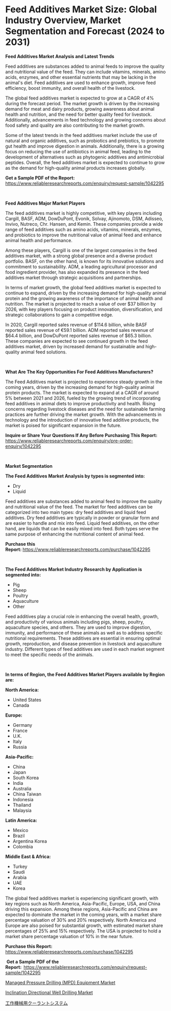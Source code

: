 <p><h1>Feed Additives Market Size: Global Industry Overview, Market Segmentation and Forecast (2024 to 2031)</h1></p><p><strong>Feed Additives Market Analysis and Latest Trends</strong></p>
<p><p>Feed additives are substances added to animal feeds to improve the quality and nutritional value of the feed. They can include vitamins, minerals, amino acids, enzymes, and other essential nutrients that may be lacking in the animal's diet. Feed additives are used to enhance growth, improve feed efficiency, boost immunity, and overall health of the livestock.</p><p>The global feed additives market is expected to grow at a CAGR of 4% during the forecast period. The market growth is driven by the increasing demand for meat and dairy products, growing awareness about animal health and nutrition, and the need for better quality feed for livestock. Additionally, advancements in feed technology and growing concerns about food safety and quality are also contributing to the market growth.</p><p>Some of the latest trends in the feed additives market include the use of natural and organic additives, such as probiotics and prebiotics, to promote gut health and improve digestion in animals. Additionally, there is a growing focus on reducing the use of antibiotics in animal feed, leading to the development of alternatives such as phytogenic additives and antimicrobial peptides. Overall, the feed additives market is expected to continue to grow as the demand for high-quality animal products increases globally.</p></p>
<p><strong>Get a Sample PDF of the Report:&nbsp;</strong> <a href="https://www.reliableresearchreports.com/enquiry/request-sample/1042295">https://www.reliableresearchreports.com/enquiry/request-sample/1042295</a></p>
<p>&nbsp;</p>
<p><strong>Feed Additives Major Market Players</strong></p>
<p><p>The feed additives market is highly competitive, with key players including Cargill, BASF, ADM, DowDuPont, Evonik, Solvay, Ajinomoto, DSM, Adisseo, Invivo, Nutreco, Chr. Hansen, and Kemin. These companies provide a wide range of feed additives such as amino acids, vitamins, minerals, enzymes, and probiotics to improve the nutritional value of animal feed and enhance animal health and performance.</p><p>Among these players, Cargill is one of the largest companies in the feed additives market, with a strong global presence and a diverse product portfolio. BASF, on the other hand, is known for its innovative solutions and commitment to sustainability. ADM, a leading agricultural processor and food ingredient provider, has also expanded its presence in the feed additives market through strategic acquisitions and partnerships.</p><p>In terms of market growth, the global feed additives market is expected to continue to expand, driven by the increasing demand for high-quality animal protein and the growing awareness of the importance of animal health and nutrition. The market is projected to reach a value of over $37 billion by 2026, with key players focusing on product innovation, diversification, and strategic collaborations to gain a competitive edge.</p><p>In 2020, Cargill reported sales revenue of $114.6 billion, while BASF reported sales revenue of €59.1 billion. ADM reported sales revenue of $64.4 billion, and DowDuPont reported sales revenue of $65.3 billion. These companies are expected to see continued growth in the feed additives market, driven by increased demand for sustainable and high-quality animal feed solutions.</p></p>
<p>&nbsp;</p>
<p><strong>What Are The Key Opportunities For Feed Additives Manufacturers?</strong></p>
<p><p>The Feed Additives market is projected to experience steady growth in the coming years, driven by the increasing demand for high-quality animal protein products. The market is expected to expand at a CAGR of around 5% between 2021 and 2026, fueled by the growing trend of incorporating feed additives in animal diets to improve productivity and health. Rising concerns regarding livestock diseases and the need for sustainable farming practices are further driving the market growth. With the advancements in technology and the introduction of innovative feed additive products, the market is poised for significant expansion in the future.</p></p>
<p><strong>Inquire or Share Your Questions If Any Before Purchasing This Report:</strong> <a href="https://www.reliableresearchreports.com/enquiry/pre-order-enquiry/1042295">https://www.reliableresearchreports.com/enquiry/pre-order-enquiry/1042295</a></p>
<p>&nbsp;</p>
<p><strong>Market Segmentation</strong></p>
<p><strong>The Feed Additives Market Analysis by types is segmented into:</strong></p>
<p><ul><li>Dry</li><li>Liquid</li></ul></p>
<p><p>Feed additives are substances added to animal feed to improve the quality and nutritional value of the feed. The market for feed additives can be categorized into two main types: dry feed additives and liquid feed additives. Dry feed additives are typically in powder or granular form and are easier to handle and mix into feed. Liquid feed additives, on the other hand, are liquids that can be easily mixed into feed. Both types serve the same purpose of enhancing the nutritional content of animal feed.</p></p>
<p><strong>Purchase this Report:&nbsp;</strong><a href="https://www.reliableresearchreports.com/purchase/1042295">https://www.reliableresearchreports.com/purchase/1042295</a></p>
<p>&nbsp;</p>
<p><strong>The Feed Additives Market Industry Research by Application is segmented into:</strong></p>
<p><ul><li>Pig</li><li>Sheep</li><li>Poultry</li><li>Aquaculture</li><li>Other</li></ul></p>
<p><p>Feed additives play a crucial role in enhancing the overall health, growth, and productivity of various animals including pigs, sheep, poultry, aquaculture species, and others. They are used to improve digestion, immunity, and performance of these animals as well as to address specific nutritional requirements. These additives are essential in ensuring optimal growth, reproduction, and disease prevention in livestock and aquaculture industry. Different types of feed additives are used in each market segment to meet the specific needs of the animals.</p></p>
<p>&nbsp;</p>
<p><strong>In terms of Region, the Feed Additives Market Players available by Region are:</strong></p>
<p>
    <p> <strong> North America: </strong>
        <ul>
            <li>United States</li>
            <li>Canada</li>
        </ul>
        </p> 
    <p> <strong> Europe: </strong>
        <ul>
            <li>Germany</li>
            <li>France</li>
            <li>U.K.</li>
            <li>Italy</li>
            <li>Russia</li>
        </ul>
        </p> 
    <p> <strong> Asia-Pacific: </strong>
        <ul>
            <li>China</li>
            <li>Japan</li>
            <li>South Korea</li>
            <li>India</li>
            <li>Australia</li>
            <li>China Taiwan</li>
            <li>Indonesia</li>
            <li>Thailand</li>
            <li>Malaysia</li>
        </ul>
        </p> 
    <p> <strong> Latin America: </strong>
        <ul>
            <li>Mexico</li>
            <li>Brazil</li>
            <li>Argentina Korea</li>
            <li>Colombia</li>
        </ul>
        </p> 
    <p> <strong> Middle East & Africa: </strong>
        <ul>
            <li>Turkey</li>
            <li>Saudi</li>
            <li>Arabia</li>
            <li>UAE</li>
            <li>Korea</li>
        </ul>
    </p>
    </p>
<p><p>The global feed additives market is experiencing significant growth, with key regions such as North America, Asia-Pacific, Europe, USA, and China driving this expansion. Among these regions, Asia-Pacific and China are expected to dominate the market in the coming years, with a market share percentage valuation of 30% and 20% respectively. North America and Europe are also poised for substantial growth, with estimated market share percentages of 25% and 15% respectively. The USA is projected to hold a market share percentage valuation of 10% in the near future.</p></p>
<p><strong>Purchase this Report: </strong><a href="https://www.reliableresearchreports.com/purchase/1042295">https://www.reliableresearchreports.com/purchase/1042295</a></p>
<p>&nbsp;<strong>Get a Sample PDF of the Report:&nbsp;&nbsp;</strong><a href="https://www.reliableresearchreports.com/enquiry/request-sample/1042295">https://www.reliableresearchreports.com/enquiry/request-sample/1042295</a></p>
<p><strong></strong></p>
<p><p><a href="https://view.publitas.com/reportprime-1/managed-pressure-drilling-mpd-equipment-market-provides-detailed-segmentation-of-this-market-based-on-type-application-and-region-and-forecast-for-the-period-from-2023-2030/">Managed Pressure Drilling (MPD) Equipment Market</a></p><p><a href="https://view.publitas.com/reportprime-1/inclination-directional-well-drilling-market-challenges-opportunities-and-growth-drivers-and-major-market-players-forecasted-for-period-from-2023-2030/">Inclination Directional Well Drilling Market</a></p><p><a href="https://github.com/mohamedbakry57/Market-Research-Report-List-2/blob/main/4194059189683.md">工作機械用クーラントシステム</a></p></p>